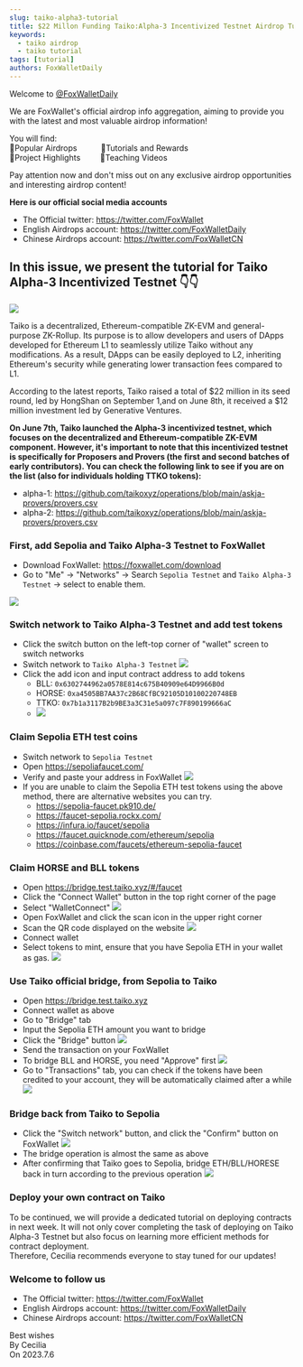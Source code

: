 ```yaml
---
slug: taiko-alpha3-tutorial
title: $22 Millon Funding Taiko:Alpha-3 Incentivized Testnet Airdrop Tutorial
keywords:
  - taiko airdrop
  - taiko tutorial
tags: [tutorial]
authors: FoxWalletDaily
---
```

<!--truncate-->
Welcome to [@FoxWalletDaily](https://twitter.com/FoxWalletDaily)

We are FoxWallet's official airdrop info aggregation, aiming to provide you with the latest and most valuable airdrop information! 

You will find:  
🚀Popular Airdrops&emsp;&emsp;&emsp;🚀Tutorials and Rewards  
🚀Project Highlights&emsp;&emsp;&ensp;🚀Teaching Videos  

Pay attention now and don't miss out on any exclusive airdrop opportunities and interesting airdrop content! 

**Here is our official social media accounts**
* The Official twitter: https://twitter.com/FoxWallet
* English Airdrops account: https://twitter.com/FoxWalletDaily
* Chinese Airdrops account: https://twitter.com/FoxWalletCN

## In this issue, we present the tutorial for Taiko Alpha-3 Incentivized Testnet 👇👇
![](/img/blog/taiko-alpha3-tutorial/1.webp)

Taiko is a decentralized, Ethereum-compatible ZK-EVM and general-purpose ZK-Rollup. Its purpose is to allow developers and users of DApps developed for Ethereum L1 to seamlessly utilize Taiko without any modifications. As a result, DApps can be easily deployed to L2, inheriting Ethereum's security while generating lower transaction fees compared to L1.

According to the latest reports, Taiko raised a total of $22 million in its seed round, led by HongShan on September 1,and on June 8th, it received a $12 million investment led by Generative Ventures.

**On June 7th, Taiko launched the Alpha-3 incentivized testnet, which focuses on the decentralized and Ethereum-compatible ZK-EVM component. However, it's important to note that this incentivized testnet is specifically for Proposers and Provers (the first and second batches of early contributors). You can check the following link to see if you are on the list (also for individuals holding TTKO tokens):**
* alpha-1: https://github.com/taikoxyz/operations/blob/main/askja-provers/provers.csv
* alpha-2: https://github.com/taikoxyz/operations/blob/main/askja-provers/provers.csv

### First, add Sepolia and Taiko Alpha-3 Testnet to FoxWallet
* Download FoxWallet: https://foxwallet.com/download
* Go to "Me" -> "Networks" -> Search `Sepolia Testnet` and `Taiko Alpha-3 Testnet` -> select to enable them.

![](/img/blog/taiko-alpha3-tutorial/2.webp)

### Switch network to Taiko Alpha-3 Testnet and add test tokens
* Click the switch button on the left-top corner of "wallet" screen to switch networks
* Switch network to `Taiko Alpha-3 Testnet`
![](/img/blog/taiko-alpha3-tutorial/2-1.webp)
* Click the add icon and input contract address to add tokens
    * BLL: `0x6302744962a0578E814c675B40909e64D9966B0d`
    * HORSE: `0xa4505BB7AA37c2B68CfBC92105D10100220748EB`
    * TTKO: `0x7b1a3117B2b9BE3a3C31e5a097c7F890199666aC`
    * ![](/img/blog/taiko-alpha3-tutorial/3.webp)

### Claim Sepolia ETH test coins
* Switch network to `Sepolia Testnet`
* Open https://sepoliafaucet.com/
* Verify and paste your address in FoxWallet
![](/img/blog/taiko-alpha3-tutorial/4.webp)
* If you are unable to claim the Sepolia ETH test tokens using the above method, there are alternative websites you can try.
    * https://sepolia-faucet.pk910.de/
    * https://faucet-sepolia.rockx.com/
    * https://infura.io/faucet/sepolia
    * https://faucet.quicknode.com/ethereum/sepolia
    * https://coinbase.com/faucets/ethereum-sepolia-faucet

### Claim HORSE and BLL tokens
* Open https://bridge.test.taiko.xyz/#/faucet 
* Click the "Connect Wallet" button in the top right corner of the page
* Select "WalletConnect" 
![](/img/blog/taiko-alpha3-tutorial/5.webp)
* Open FoxWallet and click the scan icon in the upper right corner
* Scan the QR code displayed on the website
![](/img/blog/taiko-alpha3-tutorial/6.webp)
* Connect wallet
* Select tokens to mint, ensure that you have Sepolia ETH in your wallet as gas.
![](/img/blog/taiko-alpha3-tutorial/7.webp)

### Use Taiko official bridge, from Sepolia to Taiko
* Open https://bridge.test.taiko.xyz
* Connect wallet as above
* Go to "Bridge" tab
* Input the Sepolia ETH amount you want to bridge
* Click the "Bridge" button
![](/img/blog/taiko-alpha3-tutorial/9.webp)
* Send the transaction on your FoxWallet
* To bridge BLL and HORSE, you need "Approve" first
![](/img/blog/taiko-alpha3-tutorial/10.webp)
* Go to "Transactions" tab, you can check if the tokens have been credited to your account, they will be automatically claimed after a while
![](/img/blog/taiko-alpha3-tutorial/11.webp)

### Bridge back from Taiko to Sepolia
* Click the "Switch network" button, and click the "Confirm" button on FoxWallet
![](/img/blog/taiko-alpha3-tutorial/12.webp)
* The bridge operation is almost the same as above
* After confirming that Taiko goes to Sepolia, bridge ETH/BLL/HORESE back in turn according to the previous operation
![](/img/blog/taiko-alpha3-tutorial/13.webp)

### Deploy your own contract on Taiko
To be continued, we will provide a dedicated tutorial on deploying contracts in next week. It will not only cover completing the task of deploying on Taiko Alpha-3 Testnet but also focus on learning more efficient methods for contract deployment.   
Therefore, Cecilia recommends everyone to stay tuned for our updates!

### Welcome to follow us
* The Official twitter: https://twitter.com/FoxWallet
* English Airdrops account: https://twitter.com/FoxWalletDaily
* Chinese Airdrops account: https://twitter.com/FoxWalletCN

Best wishes  
By Cecilia  
On 2023.7.6





